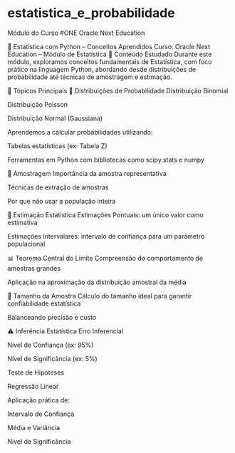 # estatistica_e_probabilidade
Módulo do Curso #ONE Oracle Next Education


📘 Estatística com Python – Conceitos Aprendidos
Curso: Oracle Next Education – Módulo de Estatística
🎯 Conteúdo Estudado
Durante este módulo, exploramos conceitos fundamentais de Estatística, com foco prático na linguagem Python, abordando desde distribuições de probabilidade até técnicas de amostragem e estimação.

📌 Tópicos Principais
🎲 Distribuições de Probabilidade
Distribuição Binomial

Distribuição Poisson

Distribuição Normal (Gaussiana)

Aprendemos a calcular probabilidades utilizando:

Tabelas estatísticas (ex: Tabela Z)

Ferramentas em Python com bibliotecas como scipy.stats e numpy

🧪 Amostragem
Importância da amostra representativa

Técnicas de extração de amostras

Por que não usar a população inteira

📐 Estimação Estatística
Estimações Pontuais: um único valor como estimativa

Estimações Intervalares: intervalo de confiança para um parâmetro populacional

📊 Teorema Central do Limite
Compreensão do comportamento de amostras grandes

Aplicação na aproximação da distribuição amostral da média

📏 Tamanho da Amostra
Cálculo do tamanho ideal para garantir confiabilidade estatística

Balanceando precisão e custo

⚠️ Inferência Estatística
Erro Inferencial

Nível de Confiança (ex: 95%)

Nível de Significância (ex: 5%)

Teste de Hipóteses

Regressão Linear

Aplicação prática de:

Intervalo de Confiança

Média e Variância

Nível de Significância
